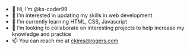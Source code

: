 - 👋 Hi, I’m @ks-coder99
- 👀 I’m interested in updating my skills in web development
- 🌱 I’m currently learning HTML, CSS, Javascript
- 💞️ I’m looking to collaborate on interesting projects to help increase my knowledge and practice
- 📫 You can reach me at ckims@rogers.com

<!---
ks-coder99/ks-coder99 is a ✨ special ✨ repository because its `README.md` (this file) appears on your GitHub profile.
You can click the Preview link to take a look at your changes.
👋 Hi, I’m @ks-coder99
👀 I’m interested in updating my skills in web development
💞️ I’m looking to collaborate on interesting projects to help increase my knowledge and practice
📫 You can reach me at ckims@rogers.com

